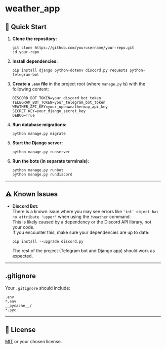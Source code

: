 # weather_app
## 🚀 Quick Start

1. **Clone the repository:**
   ```
   git clone https://github.com/yourusername/your-repo.git
   cd your-repo
   ```

2. **Install dependencies:**
   ```
   pip install django python-dotenv discord.py requests python-telegram-bot
   ```

3. **Create a `.env` file** in the project root (where `manage.py` is) with the following content:
   ```
   DISCORD_BOT_TOKEN=your_discord_bot_token
   TELEGRAM_BOT_TOKEN=your_telegram_bot_token
   WEATHER_API_KEY=your_openweathermap_api_key
   SECRET_KEY=your_django_secret_key
   DEBUG=True
   ```

4. **Run database migrations:**
   ```
   python manage.py migrate
   ```

5. **Start the Django server:**
   ```
   python manage.py runserver
   ```

6. **Run the bots (in separate terminals):**
   ```
   python manage.py runbot
   python manage.py rundiscord
   ```

---

## ⚠️ Known Issues

- **Discord Bot:**  
  There is a known issue where you may see errors like `'int' object has no attribute 'upper'` when using the `!weather` command.  
  This is likely caused by a dependency or the Discord API library, not your code.  
  If you encounter this, make sure your dependencies are up to date:
  ```
  pip install --upgrade discord.py
  ```
  The rest of the project (Telegram bot and Django app) should work as expected.

---

## .gitignore

Your `.gitignore` should include:
```
.env
*.env
__pycache__/
*.pyc
```

---

## 📄 License

[MIT](LICENSE) or your chosen license.
